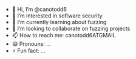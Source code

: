- 👋 Hi, I’m @canotodd6
- 👀 I’m interested in software security
- 🌱 I’m currently learning about fuzzing
- 💞️ I’m looking to collaborate on fuzzing projects
- 📫 How to reach me: canotodd6ATGMAIL
- 😄 Pronouns: ...
- ⚡ Fun fact: ...

<!---
canotodd6/canotodd6 is a ✨ special ✨ repository because its `README.md` (this file) appears on your GitHub profile.
You can click the Preview link to take a look at your changes.
--->
